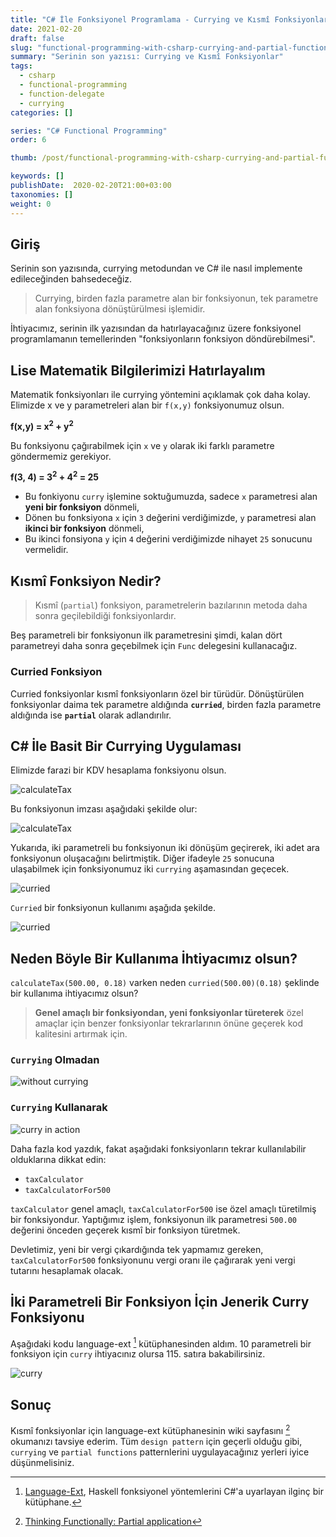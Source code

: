```yaml
---
title: "C# İle Fonksiyonel Programlama - Currying ve Kısmî Fonksiyonlar"
date: 2021-02-20
draft: false
slug: "functional-programming-with-csharp-currying-and-partial-functions"
summary: "Serinin son yazısı: Currying ve Kısmî Fonksiyonlar"
tags:
  - csharp
  - functional-programming
  - function-delegate
  - currying
categories: []

series: "C# Functional Programming"
order: 6

thumb: /post/functional-programming-with-csharp-currying-and-partial-functions/thumbnail.png

keywords: []
publishDate:  2020-02-20T21:00+03:00
taxonomies: []
weight: 0
---
```


## Giriş

Serinin son yazısında, currying metodundan ve C# ile nasıl implemente edileceğinden bahsedeceğiz.

> Currying, birden fazla parametre alan bir fonksiyonun, tek parametre alan fonksiyona dönüştürülmesi işlemidir.

İhtiyacımız, serinin ilk yazısından da hatırlayacağınız üzere fonksiyonel programlamanın temellerinden  "fonksiyonların fonksiyon döndürebilmesi".


## Lise Matematik Bilgilerimizi Hatırlayalım

Matematik fonksiyonları ile currying yöntemini açıklamak çok daha kolay. 
Elimizde x ve y parametreleri alan bir `f(x,y)` fonksiyonumuz olsun.


**f(x,y) = x<sup>2</sup> + y<sup>2</sup>**


Bu fonksiyonu çağırabilmek için `x` ve `y` olarak iki farklı parametre göndermemiz gerekiyor.

**f(3, 4) = 3<sup>2</sup> + 4<sup>2</sup> = 25**
>

- Bu fonkiyonu `curry` işlemine soktuğumuzda, sadece `x` parametresi alan **yeni bir fonksiyon** dönmeli,
- Dönen bu fonksiyona `x` için `3`  değerini verdiğimizde, `y` parametresi alan **ikinci bir fonksiyon** dönmeli,
- Bu ikinci fonsiyona `y` için `4` değerini verdiğimizde nihayet `25` sonucunu vermelidir.


## Kısmî Fonksiyon Nedir?

> Kısmî (`partial`) fonksiyon, parametrelerin bazılarının metoda daha sonra geçilebildiği fonksiyonlardır. 

Beş parametreli bir fonksiyonun ilk parametresini şimdi, kalan dört parametreyi daha sonra geçebilmek için `Func` delegesini kullanacağız.

### Curried Fonksiyon

Curried fonksiyonlar kısmî fonksiyonların özel bir türüdür. Dönüştürülen fonksiyonlar daima tek parametre aldığında **`curried`**, birden fazla parametre aldığında ise **`partial`** olarak adlandırılır.


## C# İle Basit Bir Currying Uygulaması

Elimizde farazi bir KDV hesaplama fonksiyonu olsun. 

<!-- ```csharp
decimal calculateTax(decimal money, decimal taxRate) {
    return money * taxRate;
}
``` -->
![calculateTax](img/1.png)

Bu fonksiyonun imzası aşağıdaki şekilde olur:

<!-- ```csharp
Func<decimal, decimal, decimal> calculator = calculateTax
//   money    taxRate  tax
``` -->
![calculateTax](img/2.png)


Yukarıda, iki parametreli bu fonksiyonun iki dönüşüm geçirerek, iki  adet ara fonksiyonun oluşacağını belirtmiştik. Diğer ifadeyle `25` sonucuna ulaşabilmek için fonksiyonumuz iki `currying` aşamasından geçecek.


<!-- ```csharp
Func<decimal, Func<decimal, decimal>> curried = curry(calculateTax);
``` -->

![curried](img/3.png)

`Curried` bir fonksiyonun kullanımı aşağıda şekilde.

<!-- ```csharp
decimal result = curried(500)(0.18);
``` -->
![curried](img/4.png)

## Neden Böyle Bir Kullanıma İhtiyacımız olsun?

`calculateTax(500.00, 0.18)`  varken neden `curried(500.00)(0.18)`  şeklinde bir kullanıma ihtiyacımız olsun?


> **Genel amaçlı bir fonksiyondan, yeni fonksiyonlar türeterek** özel amaçlar için benzer fonksiyonlar tekrarlarının önüne geçerek kod kalitesini artırmak için.


### `Currying` Olmadan

<!-- ```csharp
decimal kdv = calculateTax(500.00, 0.18);
decimal otv = calculateTax(500.00, 0.05);
decimal trtPayi = calculateTax(500.00, 0.013);
``` -->
![without currying](img/5.png)


### `Currying` Kullanarak

<!-- ```csharp
var curried = curry(taxCalculator);
Func<decimal, decimal> taxCalculator = curried(500.00);

var kdv = taxCalculatorFor500(0.18);
var otv = taxCalculatorFor500(0.05);
var trtPayi = taxCalculatorFor500(0.05);
``` -->

![curry in action](img/6.png)

Daha fazla kod yazdık, fakat aşağıdaki fonksiyonların tekrar kullanılabilir olduklarına dikkat edin:

- `taxCalculator`
- `taxCalculatorFor500`

`taxCalculator` genel amaçlı, `taxCalculatorFor500` ise özel amaçlı türetilmiş bir fonksiyondur. Yaptığımız işlem, fonksiyonun ilk parametresi `500.00` değerini önceden geçerek kısmî bir fonksiyon türetmek.

Devletimiz, yeni bir vergi çıkardığında tek yapmamız gereken, `taxCalculatorFor500` fonksiyonunu vergi oranı ile çağırarak yeni vergi tutarını hesaplamak olacak.

## İki Parametreli Bir Fonksiyon İçin Jenerik Curry Fonksiyonu

Aşağıdaki kodu language-ext [^language-ext] kütüphanesinden aldım. 
10 parametreli bir fonksiyon için `curry` ihtiyacınız olursa 115. satıra bakabilirsiniz.

<!-- 
```csharp
/// <summary>
/// Curry the function 'f' provided.
/// You can then partially apply by calling: 
/// 
///     var curried = curry(f);
///     var r = curried(a)(b)
/// 
/// </summary>
[Pure]
public static Func<T1, Func<T2, R>> curry<T1, T2, R>(Func<T1, T2, R> f) =>
    (T1 a) => (T2 b) => f(a, b);
``` -->
![curry](img/7.png)

## Sonuç

Kısmî fonksiyonlar için language-ext kütüphanesinin wiki sayfasını [^partial-functions] okumanızı tavsiye ederim. 
Tüm `design pattern` için geçerli olduğu gibi, `currying` ve `partial functions` patternlerini uygulayacağınız yerleri iyice düşünmelisiniz.

[^language-ext]: [ Language-Ext](https://github.com/louthy/language-ext/blob/main/LanguageExt.Core/Prelude/Prelude_Curry.cs#L17), Haskell fonksiyonel yöntemlerini C#'a uyarlayan ilginç bir kütüphane. 

[^partial-functions]: [Thinking Functionally: Partial application](https://github.com/louthy/language-ext/wiki/Thinking-Functionally:-Partial-application)
